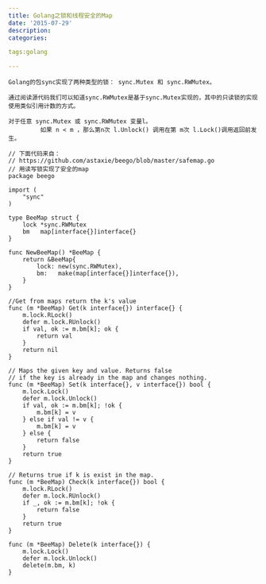 ```yaml
---
title: Golang之锁和线程安全的Map
date: '2015-07-29'
description:
categories:

tags:golang

---
```


>

	Golang的包sync实现了两种类型的锁： sync.Mutex 和 sync.RWMutex。

	通过阅读源代码我们可以知道sync.RWMutex是基于sync.Mutex实现的，其中的只读锁的实现使用类似引用计数的方式。
 
	对于任意 sync.Mutex 或 sync.RWMutex 变量l。
			 如果 n < m ，那么第n次 l.Unlock() 调用在第 m次 l.Lock()调用返回前发生。

>

	// 下面代码来自：
	// https://github.com/astaxie/beego/blob/master/safemap.go
	// 用读写锁实现了安全的map
	package beego
	 
	import (
		"sync"
	)
	 
	type BeeMap struct {
		lock *sync.RWMutex
		bm   map[interface{}]interface{}
	}
	 
	func NewBeeMap() *BeeMap {
		return &BeeMap{
			lock: new(sync.RWMutex),
			bm:   make(map[interface{}]interface{}),
		}
	}
	 
	//Get from maps return the k's value
	func (m *BeeMap) Get(k interface{}) interface{} {
		m.lock.RLock()
		defer m.lock.RUnlock()
		if val, ok := m.bm[k]; ok {
			return val
		}
		return nil
	}
	 
	// Maps the given key and value. Returns false
	// if the key is already in the map and changes nothing.
	func (m *BeeMap) Set(k interface{}, v interface{}) bool {
		m.lock.Lock()
		defer m.lock.Unlock()
		if val, ok := m.bm[k]; !ok {
			m.bm[k] = v
		} else if val != v {
			m.bm[k] = v
		} else {
			return false
		}
		return true
	}
	 
	// Returns true if k is exist in the map.
	func (m *BeeMap) Check(k interface{}) bool {
		m.lock.RLock()
		defer m.lock.RUnlock()
		if _, ok := m.bm[k]; !ok {
			return false
		}
		return true
	}
	 
	func (m *BeeMap) Delete(k interface{}) {
		m.lock.Lock()
		defer m.lock.Unlock()
		delete(m.bm, k)
	}

